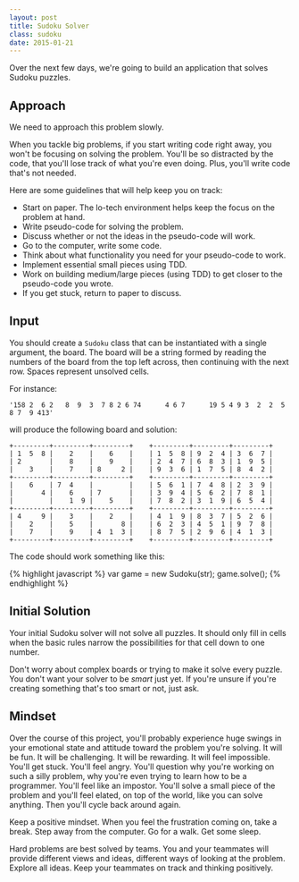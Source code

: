 ```yaml
---
layout: post
title: Sudoku Solver
class: sudoku
date: 2015-01-21
---
```


Over the next few days, we're going to build an application that solves Sudoku
puzzles.

## Approach

We need to approach this problem slowly.

When you tackle big problems, if you start writing code right away, you won't
be focusing on solving the problem. You'll be so distracted by the code, that
you'll lose track of what you're even doing. Plus, you'll write code that's not
needed.

Here are some guidelines that will help keep you on track:

* Start on paper. The lo-tech environment helps keep the focus on the problem
  at hand.
* Write pseudo-code for solving the problem.
* Discuss whether or not the ideas in the pseudo-code will work.
* Go to the computer, write some code.
* Think about what functionality you need for your pseudo-code to work.
* Implement essential small pieces using TDD.
* Work on building medium/large pieces (using TDD) to get closer to
  the pseudo-code you wrote.
* If you get stuck, return to paper to discuss.


## Input

You should create a `Sudoku` class that can be instantiated with a single
argument, the board. The board will be a string formed by reading the numbers
of the board from the top left across, then continuing with the next row.
Spaces represent unsolved cells.

For instance:

    '158 2  6 2   8  9  3  7 8 2 6 74      4 6 7      19 5 4 9 3  2  2  5   8 7  9 413'

will produce the following board and solution:

    +---------+---------+---------+    +---------+---------+---------+
    | 1  5  8 |    2    |    6    |    | 1  5  8 | 9  2  4 | 3  6  7 |
    | 2       |    8    |    9    |    | 2  4  7 | 6  8  3 | 1  9  5 |
    |    3    |    7    | 8     2 |    | 9  3  6 | 1  7  5 | 8  4  2 |
    +---------+---------+---------+    +---------+---------+---------+
    |    6    | 7  4    |         |    | 5  6  1 | 7  4  8 | 2  3  9 |
    |       4 |    6    | 7       |    | 3  9  4 | 5  6  2 | 7  8  1 |
    |         |    1  9 |    5    |    | 7  8  2 | 3  1  9 | 6  5  4 |
    +---------+---------+---------+    +---------+---------+---------+
    | 4     9 |    3    |    2    |    | 4  1  9 | 8  3  7 | 5  2  6 |
    |    2    |    5    |       8 |    | 6  2  3 | 4  5  1 | 9  7  8 |
    |    7    |    9    | 4  1  3 |    | 8  7  5 | 2  9  6 | 4  1  3 |
    +---------+---------+---------+    +---------+---------+---------+

The code should work something like this:

{% highlight javascript %}
var game = new Sudoku(str);
game.solve();
{% endhighlight %}


## Initial Solution

Your initial Sudoku solver will not solve all puzzles. It should only fill in
cells when the basic rules narrow the possibilities for that cell down to one
number.

Don't worry about complex boards or trying to make it solve every puzzle. You
don't want your solver to be _smart_ just yet. If you're unsure if you're
creating something that's too smart or not, just ask.

## Mindset

Over the course of this project, you'll probably experience huge swings in
your emotional state and attitude toward the problem you're solving. It will be
fun. It will be challenging. It will be rewarding. It will feel impossible.
You'll get stuck. You'll feel angry. You'll question why you're working on such
a silly problem, why you're even trying to learn how to be a programmer. You'll
feel like an impostor. You'll solve a small piece of the problem and you'll
feel elated, on top of the world, like you can solve anything. Then you'll
cycle back around again.

Keep a positive mindset. When you feel the frustration coming on, take a break.
Step away from the computer. Go for a walk. Get some sleep.

Hard problems are best solved by teams. You and your teammates will provide
different views and ideas, different ways of looking at the problem. Explore
all ideas. Keep your teammates on track and thinking positively.
